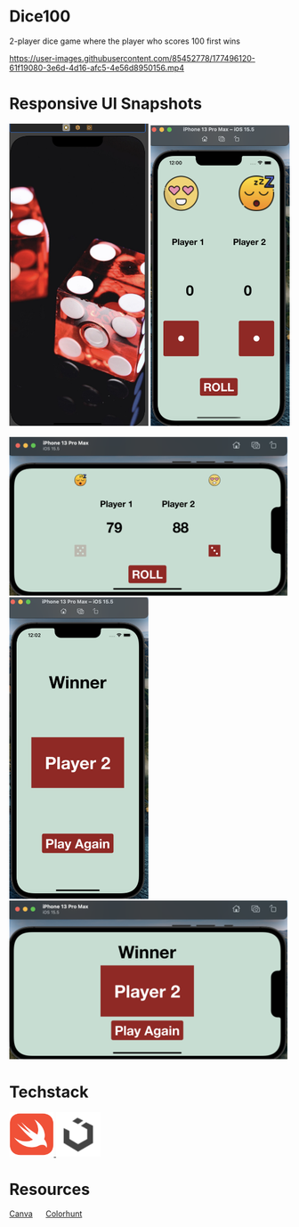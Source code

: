 # Dice100
2-player dice game where the player who scores 100 first wins



https://user-images.githubusercontent.com/85452778/177496120-61f19080-3e6d-4d16-afc5-4e56d8950156.mp4



# Responsive UI Snapshots

<img src="Dice/Images/Launchscreen.png" width="250">
<img src="Dice/Images/MainScreen_Potrait.png" width="250"> &nbsp; <img src="Dice/Images/MainScreen_Landscape.png" width="500">
<img src="Dice/Images/ResultScreen_Potrait.png" width="250"> &nbsp; <img src="Dice/Images/ResultScreen_Landscape.png" width="500">

# Techstack
<a href="https://developer.apple.com/swift/" target="_blank" rel="noreferrer"> <img src="https://raw.githubusercontent.com/devicons/devicon/master/icons/swift/swift-original.svg" alt="swift" width="80" height="80"/> </a>  <a href="https://getuikit.com" target="_blank" rel="noreferrer"> <img src="Dice/Images/uikit.svg" alt="swift" width="80" height="80"/> </a>

# Resources

<a href="https://www.canva.com" target="_blank">Canva</a> &nbsp;&nbsp;&nbsp;&nbsp; <a href="https://colorhunt.co" target="_blank">Colorhunt</a>
